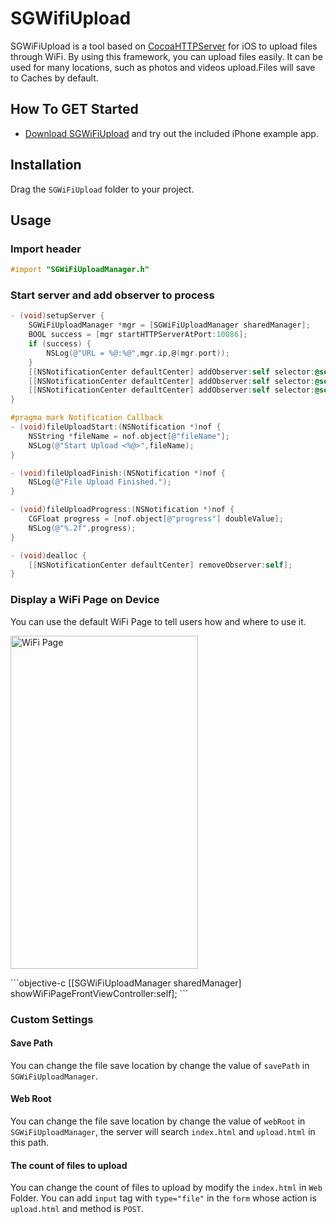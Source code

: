 # SGWifiUpload

SGWiFiUpload is a tool based on [CocoaHTTPServer](https://github.com/robbiehanson/CocoaHTTPServer) for iOS to upload files through WiFi. By using this framework, you can upload files easily. It can be used for many locations, such as photos and videos upload.Files will save to Caches by default.

## How To GET Started
- [Download SGWiFiUpload](https://github.com/Soulghost/SGWiFiUpload/archive/master.zip) and try out the included iPhone example app.

## Installation
Drag the `SGWiFiUpload` folder to your project.

## Usage
### Import header
```objective-c
#import "SGWiFiUploadManager.h"
```

### Start server and add observer to process
```objective-c
- (void)setupServer {
    SGWiFiUploadManager *mgr = [SGWiFiUploadManager sharedManager];
    BOOL success = [mgr startHTTPServerAtPort:10086];
    if (success) {
        NSLog(@"URL = %@:%@",mgr.ip,@(mgr.port));
    }
    [[NSNotificationCenter defaultCenter] addObserver:self selector:@selector(fileUploadStart:) name:SGFileUploadDidStartNotification object:nil];
    [[NSNotificationCenter defaultCenter] addObserver:self selector:@selector(fileUploadFinish:) name:SGFileUploadDidEndNotification object:nil];
    [[NSNotificationCenter defaultCenter] addObserver:self selector:@selector(fileUploadProgress:) name:SGFileUploadProgressNotification object:nil];
}

#pragma mark Notification Callback
- (void)fileUploadStart:(NSNotification *)nof {
    NSString *fileName = nof.object[@"fileName"];
    NSLog(@"Start Upload <%@>",fileName);
}

- (void)fileUploadFinish:(NSNotification *)nof {
    NSLog(@"File Upload Finished.");
}

- (void)fileUploadProgress:(NSNotification *)nof {
    CGFloat progress = [nof.object[@"progress"] doubleValue];
    NSLog(@"%.2f",progress);
}

- (void)dealloc {
    [[NSNotificationCenter defaultCenter] removeObserver:self];
}
```

### Display a WiFi Page on Device
You can use the default WiFi Page to tell users how and where to use it.
<p>
<img src="https://raw.githubusercontent.com/Soulghost/SGWiFiUpload/master/Images/WiFiPhonePage.png" width = "300" height = "533" alt="WiFi Page" align=center />
</p>
```objective-c
[[SGWiFiUploadManager sharedManager] showWiFiPageFrontViewController:self];
```

### Custom Settings
#### Save Path
You can change the file save location by change the value of `savePath` in `SGWiFiUploadManager`.
#### Web Root
You can change the file save location by change the value of `webRoot` in `SGWiFiUploadManager`, the server will search `index.html` and `upload.html` in this path.
#### The count of files to upload
You can change the count of files to upload by modify the `index.html` in `Web` Folder.
You can add `input` tag with `type="file"` in the `form` whose action is `upload.html` and method is `POST`.
